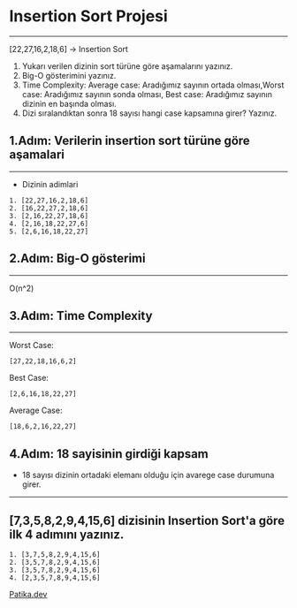 # Insertion Sort Projesi
-----

[22,27,16,2,18,6] -> Insertion Sort

1. Yukarı verilen dizinin sort türüne göre aşamalarını yazınız.
2. Big-O gösterimini yazınız.
3. Time Complexity: Average case: Aradığımız sayının ortada olması,Worst case: Aradığımız sayının sonda olması, Best case: Aradığımız sayının dizinin en başında olması.
4. Dizi sıralandıktan sonra 18 sayısı hangi case kapsamına girer? Yazınız.

## 1.Adım: Verilerin insertion sort türüne göre aşamalari
---
* Dizinin adimlari
```
1. [22,27,16,2,18,6]
2. [16,22,27,2,18,6]
3. [2,16,22,27,18,6]
4. [2,16,18,22,27,6]
5. [2,6,16,18,22,27]
```

## 2.Adım: Big-O gösterimi
----
O(n^2)

## 3.Adım: Time Complexity
------
Worst Case:
```
[27,22,18,16,6,2]
```
Best Case:
```
[2,6,16,18,22,27]
```
Average Case:
```
[18,6,2,16,22,27]
```

## 4.Adım: 18 sayisinin girdiği kapsam
* 18 sayısı dizinin ortadaki elemanı olduğu için avarege case durumuna girer.
-----------

## [7,3,5,8,2,9,4,15,6] dizisinin Insertion Sort'a göre ilk 4 adımını yazınız.
```
1. [3,7,5,8,2,9,4,15,6]
2. [3,5,7,8,2,9,4,15,6]
3. [3,5,7,8,2,9,4,15,6]
4. [2,3,5,7,8,9,4,15,6]
```

[Patika.dev](https://www.patika.dev/tr) 